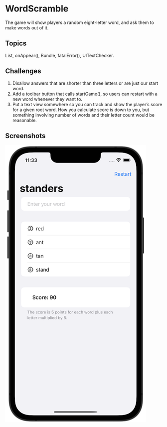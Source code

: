 # WordScramble

The game will show players a random eight-letter word, and ask them to make words out of it.

## Topics

List, onAppear(), Bundle, fatalError(), UITextChecker.

## Challenges

1. Disallow answers that are shorter than three letters or are just our start word.
2. Add a toolbar button that calls startGame(), so users can restart with a new word whenever they want to.
3. Put a text view somewhere so you can track and show the player’s score for a given root word. How you calculate score is down to you, but something involving number of words and their letter count would be reasonable.

## Screenshots

![screenshot1](screenshots/screen01.png)
